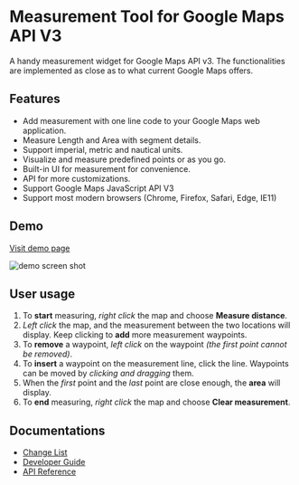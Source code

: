 # Measurement Tool for Google Maps API V3

A handy measurement widget for Google Maps API v3. The functionalities are implemented as close as to what current Google Maps offers.

## Features
- Add measurement with one line code to your Google Maps web application.
- Measure Length and Area with segment details.
- Support imperial, metric and nautical units.
- Visualize and measure predefined points or as you go.
- Built-in UI for measurement for convenience.
- API for more customizations.
- Support Google Maps JavaScript API V3
- Support most modern browsers (Chrome, Firefox, Safari, Edge, IE11)

## Demo
[Visit demo page](https://www.leafyjava.com/projects/measuretool)

![demo screen shot](https://raw.githubusercontent.com/zhenyanghua/MeasureTool-GoogleMaps-V3/master/demo.jpg)

## User usage
1. To **start** measuring, *right click* the map and choose **Measure distance**.
1. *Left click* the map, and the measurement between the two locations will display. Keep clicking to **add** more measurement waypoints.
1. To **remove** a waypoint, *left click* on the waypoint *(the first point cannot be removed)*.
1. To **insert** a waypoint on the measurement line, click the line. Waypoints can be moved by *clicking and dragging* them.
1. When the *first* point and the *last* point are close enough, the **area** will display.
1. To **end** measuring, *right click* the map and choose **Clear measurement**.

## Documentations
- [Change List](https://github.com/zhenyanghua/MeasureTool-GoogleMaps-V3/blob/master/docs/CHANGES.md)
- [Developer Guide](https://github.com/zhenyanghua/MeasureTool-GoogleMaps-V3/blob/master/docs/GUIDE.md)
- [API Reference](https://github.com/zhenyanghua/MeasureTool-GoogleMaps-V3/blob/master/docs/REFERENCE.md)